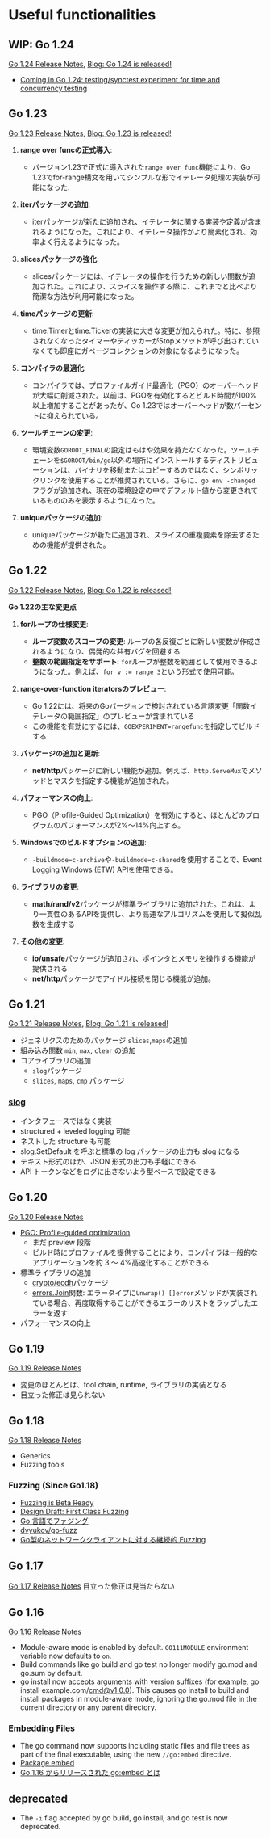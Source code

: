 # Useful functionalities

## WIP: Go 1.24

[Go 1.24 Release Notes](https://tip.golang.org/doc/go1.24), [Blog: Go 1.24 is released!](https://go.dev/blog/go1.24)

- [Coming in Go 1.24: testing/synctest experiment for time and concurrency testing](https://danp.net/posts/synctest-experiment/)

## Go 1.23

[Go 1.23 Release Notes](https://tip.golang.org/doc/go1.23), [Blog: Go 1.23 is released!](https://go.dev/blog/go1.23)

1. **range over funcの正式導入**:
   - バージョン1.23で正式に導入された`range over func`機能により、Go 1.23でfor-range構文を用いてシンプルな形でイテレータ処理の実装が可能になった.

2. **iterパッケージの追加**:
   - iterパッケージが新たに追加され、イテレータに関する実装や定義が含まれるようになった。これにより、イテレータ操作がより簡素化され、効率よく行えるようになった。

3. **slicesパッケージの強化**:
   - slicesパッケージには、イテレータの操作を行うための新しい関数が追加された。これにより、スライスを操作する際に、これまでと比べより簡潔な方法が利用可能になった。

4. **timeパッケージの更新**:
   - time.Timerとtime.Tickerの実装に大きな変更が加えられた。特に、参照されなくなったタイマーやティッカーがStopメソッドが呼び出されていなくても即座にガベージコレクションの対象になるようになった。

5. **コンパイラの最適化**:
   - コンパイラでは、プロファイルガイド最適化（PGO）のオーバーヘッドが大幅に削減された。以前は、PGOを有効化するとビルド時間が100%以上増加することがあったが、Go 1.23ではオーバーヘッドが数パーセントに抑えられている。

6. **ツールチェーンの変更**:
   - 環境変数`GOROOT_FINAL`の設定はもはや効果を持たなくなった。ツールチェーンを`$GOROOT/bin/go`以外の場所にインストールするディストリビューションは、バイナリを移動またはコピーするのではなく、シンボリックリンクを使用することが推奨されている。さらに、`go env -changed`フラグが追加され、現在の環境設定の中でデフォルト値から変更されているもののみを表示するようになった。

7. **uniqueパッケージの追加**:
   - uniqueパッケージが新たに追加され、スライスの重複要素を除去するための機能が提供された。

## Go 1.22

[Go 1.22 Release Notes](https://tip.golang.org/doc/go1.22), [Blog: Go 1.22 is released!](https://go.dev/blog/go1.22)

**Go 1.22の主な変更点**

1. **forループの仕様変更**:
   - **ループ変数のスコープの変更**: ループの各反復ごとに新しい変数が作成されるようになり、偶発的な共有バグを回避する
   - **整数の範囲指定をサポート**: `for`ループが整数を範囲として使用できるようになった。例えば、`for v := range 3`という形式で使用可能。

2. **range-over-function iteratorsのプレビュー**:
   - Go 1.22には、将来のGoバージョンで検討されている言語変更「関数イテレータの範囲指定」のプレビューが含まれている
   - この機能を有効にするには、`GOEXPERIMENT=rangefunc`を指定してビルドする

3. **パッケージの追加と更新**:
   - **net/http**パッケージに新しい機能が追加。例えば、`http.ServeMux`でメソッドとマスクを指定する機能が追加された。

4. **パフォーマンスの向上**:
   - PGO（Profile-Guided Optimization）を有効にすると、ほとんどのプログラムのパフォーマンスが2%～14%向上する。

5. **Windowsでのビルドオプションの追加**:
   - `-buildmode=c-archive`や`-buildmode=c-shared`を使用することで、Event Logging Windows (ETW) APIを使用できる。

6. **ライブラリの変更**:
   - **math/rand/v2**パッケージが標準ライブラリに追加された。これは、より一貫性のあるAPIを提供し、より高速なアルゴリズムを使用して擬似乱数を生成する

7. **その他の変更**:
   - **io/unsafe**パッケージが追加され、ポインタとメモリを操作する機能が提供される
   - **net/http**パッケージでアイドル接続を閉じる機能が追加。

## Go 1.21

[Go 1.21 Release Notes](https://tip.golang.org/doc/go1.21), [Blog: Go 1.21 is released!](https://go.dev/blog/go1.21)

- ジェネリクスのためのパッケージ `slices`,`maps`の追加
- 組み込み関数 `min`, `max`, `clear` の追加
- コアライブラリの追加
  - `slog`パッケージ
  - `slices`, `maps`, `cmp` パッケージ

### [slog](https://pkg.go.dev/log/slog@master)

- インタフェースではなく実装
- structured + leveled logging 可能
- ネストした structure も可能
- slog.SetDefault を呼ぶと標準の log パッケージの出力も slog になる
- テキスト形式のほか、JSON 形式の出力も手軽にできる
- API トークンなどをログに出さないよう型ベースで設定できる

## Go 1.20

[Go 1.20 Release Notes](https://tip.golang.org/doc/go1.20)

- [PGO: Profile-guided optimization](https://go.dev/doc/pgo)
  - まだ preview 段階
  - ビルド時にプロファイルを提供することにより、コンパイラは一般的なアプリケーションを約 3 ～ 4%高速化することができる
- 標準ライブラリの追加
  - [crypto/ecdh](https://pkg.go.dev/crypto/ecdh)パッケージ
  - [errors.Join](https://pkg.go.dev/errors#Join)関数: エラータイプに`Unwrap() []error`メソッドが実装されている場合、再度取得することができるエラーのリストをラップしたエラーを返す
- パフォーマンスの向上

## Go 1.19

[Go 1.19 Release Notes](https://tip.golang.org/doc/go1.19)

- 変更のほとんどは、tool chain, runtime, ライブラリの実装となる
- 目立った修正は見られない

## Go 1.18

[Go 1.18 Release Notes](https://tip.golang.org/doc/go1.18)

- Generics
- Fuzzing tools

### Fuzzing (Since Go1.18)

- [Fuzzing is Beta Ready](https://blog.golang.org/fuzz-beta)
- [Design Draft: First Class Fuzzing](https://go.googlesource.com/proposal/+/master/design/draft-fuzzing.md)
- [Go 言語でファジング](https://deeeet.com/writing/2015/12/21/go-fuzz/)
- [dvyukov/go-fuzz](https://github.com/dvyukov/go-fuzz)
- [Go製のネットワーククライアントに対する継続的 Fuzzing](https://speakerdeck.com/mururu/fuzzing-for-network-client-in-go)

## Go 1.17

[Go 1.17 Release Notes](https://golang.org/doc/go1.17)
目立った修正は見当たらない

## Go 1.16

[Go 1.16 Release Notes](https://golang.org/doc/go1.16)

- Module-aware mode is enabled by default. `GO111MODULE` environment variable now defaults to `on`.
- Build commands like go build and go test no longer modify go.mod and go.sum by default.
- go install now accepts arguments with version suffixes (for example, go install example.com/cmd@v1.0.0). This causes go install to build and install packages in module-aware mode, ignoring the go.mod file in the current directory or any parent directory.

### Embedding Files

- The go command now supports including static files and file trees as part of the final executable, using the new `//go:embed` directive.
- [Package embed](https://golang.org/pkg/embed/)
- [Go 1.16 からリリースされた go:embed とは](https://future-architect.github.io/articles/20210208/)

## deprecated

- The `-i` flag accepted by go build, go install, and go test is now deprecated.
